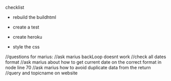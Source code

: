 checklist
- rebuild the buildhtml
- create a test
- create heroku

- style the css

//questions for marius:
//ask marius backLoop doesnt work
//check all dates format
//ask marius about how to get current date on the correct format in node line 70
//ask marius how to avoid duplicate data from the return
//query and topicname on website
